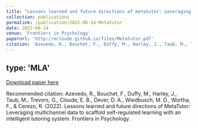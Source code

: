 ```yaml
---
title: "Lessons learned and future directions of metatutor: Leveraging multichannel data to scaffold self-regulated learning with an intelligent tutoring system"
collection: publications
permalink: /publication/2022-06-14-Metatutor
date: 2022-06-14
venue: 'Frontiers in Psychology'
paperurl: 'http://ecloude.github.io/files/Metatutor.pdf'
citation: 'Azevedo, R., Bouchet, F., Duffy, M., Harley, J., Taub, M., Trevors, G., Cloude, E. B., Dever, D. A., Wiedbusch, M. D., Wortha, F., &amp; Cerezo, R. (2022). Lessons learned and future directions of MetaTutor: Leveraging multichannel data to scaffold self-regulated learning with an intelligent tutoring system. Frontiers in Psychology.'
---
```

type: 'MLA'
---
[Download paper here](http://ecloude.github.io/files/Metatutor.pdf)

Recommended citation: Azevedo, R., Bouchet, F., Duffy, M., Harley, J., Taub, M., Trevors, G., Cloude, E. B., Dever, D. A., Wiedbusch, M. D., Wortha, F., & Cerezo, R. (2022). Lessons learned and future directions of MetaTutor: Leveraging multichannel data to scaffold self-regulated learning with an intelligent tutoring system. Frontiers in Psychology.